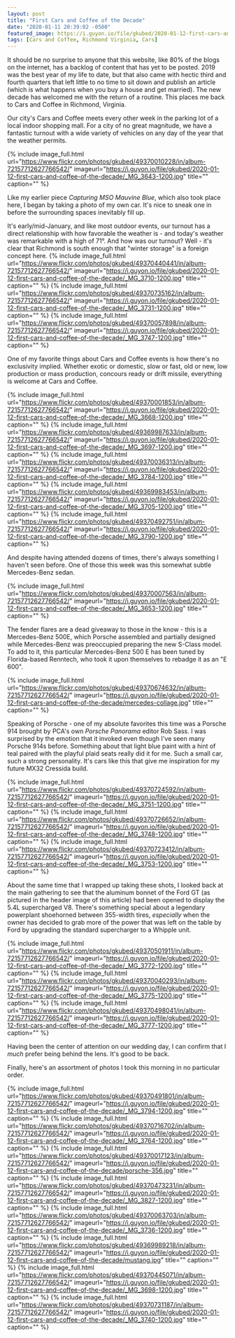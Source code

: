 ```yaml
---
layout: post
title: "First Cars and Coffee of the Decade"
date: "2020-01-11 20:39:02 -0500"
featured_image: https://i.guyon.io/file/gkubed/2020-01-12-first-cars-and-coffee-of-the-decade/ford-gt-cars-and-coffee-overlook.jpg
tags: [Cars and Coffee, Richmond Virginia, Cars]
---
```


It should be no surprise to anyone that this website, like 80% of the blogs on the internet, has a backlog of content that has yet to be posted. 2019 was the best year of my life to date, but that also came with hectic third and fourth quarters that left little to no time to sit down and publish an article (which is what happens when you buy a house and get married). The new decade has welcomed me with the return of a routine. This places me back to Cars and Coffee in Richmond, Virginia.

<!--more-->

Our city's Cars and Coffee meets every other week in the parking lot of a local indoor shopping mall. For a city of no great magnitude, we have a fantastic turnout with a wide variety of vehicles on any day of the year that the weather permits.

{% include image_full.html url="https://www.flickr.com/photos/gkubed/49370010228/in/album-72157712627766542/" imageurl="https://i.guyon.io/file/gkubed/2020-01-12-first-cars-and-coffee-of-the-decade/_MG_3643-1200.jpg" title="" caption="" %}

Like my earlier piece *Capturing MSO Mauvine Blue*, which also took place here, I began by taking a photo of my own car. It's nice to sneak one in before the surrounding spaces inevitably fill up.

It's early/mid-January, and like most outdoor events, our turnout has a direct relationship with how favorable the weather is - and today's weather was remarkable with a high of 71°. And how was our turnout? Well - it's clear that Richmond is south enough that "winter storage" is a foreign concept here.
{% include image_full.html url="https://www.flickr.com/photos/gkubed/49370440441/in/album-72157712627766542/" imageurl="https://i.guyon.io/file/gkubed/2020-01-12-first-cars-and-coffee-of-the-decade/_MG_3710-1200.jpg" title="" caption="" %}
{% include image_full.html url="https://www.flickr.com/photos/gkubed/49370735162/in/album-72157712627766542/" imageurl="https://i.guyon.io/file/gkubed/2020-01-12-first-cars-and-coffee-of-the-decade/_MG_3731-1200.jpg" title="" caption="" %}
{% include image_full.html url="https://www.flickr.com/photos/gkubed/49370057898/in/album-72157712627766542/" imageurl="https://i.guyon.io/file/gkubed/2020-01-12-first-cars-and-coffee-of-the-decade/_MG_3747-1200.jpg" title="" caption="" %}

One of my favorite things about Cars and Coffee events is how there's no exclusivity implied. Whether exotic or domestic, slow or fast, old or new, low production or mass production, concours ready or drift missile, everything is welcome at Cars and Coffee.

{% include image_full.html url="https://www.flickr.com/photos/gkubed/49370001853/in/album-72157712627766542/" imageurl="https://i.guyon.io/file/gkubed/2020-01-12-first-cars-and-coffee-of-the-decade/_MG_3668-1200.jpg" title="" caption="" %}
{% include image_full.html url="https://www.flickr.com/photos/gkubed/49369987633/in/album-72157712627766542/" imageurl="https://i.guyon.io/file/gkubed/2020-01-12-first-cars-and-coffee-of-the-decade/_MG_3697-1200.jpg" title="" caption="" %}
{% include image_full.html url="https://www.flickr.com/photos/gkubed/49370036313/in/album-72157712627766542/" imageurl="https://i.guyon.io/file/gkubed/2020-01-12-first-cars-and-coffee-of-the-decade/_MG_3784-1200.jpg" title="" caption="" %}
{% include image_full.html url="https://www.flickr.com/photos/gkubed/49369983453/in/album-72157712627766542/" imageurl="https://i.guyon.io/file/gkubed/2020-01-12-first-cars-and-coffee-of-the-decade/_MG_3705-1200.jpg" title="" caption="" %}
{% include image_full.html url="https://www.flickr.com/photos/gkubed/49370492751/in/album-72157712627766542/" imageurl="https://i.guyon.io/file/gkubed/2020-01-12-first-cars-and-coffee-of-the-decade/_MG_3790-1200.jpg" title="" caption="" %}

And despite having attended dozens of times, there's always something I haven't seen before. One of those this week was this somewhat subtle Mercedes-Benz sedan.

{% include image_full.html url="https://www.flickr.com/photos/gkubed/49370007563/in/album-72157712627766542/" imageurl="https://i.guyon.io/file/gkubed/2020-01-12-first-cars-and-coffee-of-the-decade/_MG_3653-1200.jpg" title="" caption="" %}

The fender flares are a dead giveaway to those in the know - this is a Mercedes-Benz 500E, which Porsche assembled and partially designed while Mercedes-Benz was preoccupied preparing the new S-Class model. To add to it, this particular Mercedes-Benz 500 E has been tuned by Florida-based Renntech, who took it upon themselves to rebadge it as an "E 600".

{% include image_full.html url="https://www.flickr.com/photos/gkubed/49370674632/in/album-72157712627766542/" imageurl="https://i.guyon.io/file/gkubed/2020-01-12-first-cars-and-coffee-of-the-decade/mercedes-collage.jpg" title="" caption="" %}

Speaking of Porsche - one of my absolute favorites this time was a Porsche 914 brought by PCA's own *Porsche Panorama* editor Rob Sass. I was surprised by the emotion that it invoked even though I've seen many Porsche 914s before. Something about that light blue paint with a hint of teal paired with the playful plaid seats really did it for me. Such a small car, such a strong personality. It's cars like this that give me inspiration for my future MX32 Cressida build.

{% include image_full.html url="https://www.flickr.com/photos/gkubed/49370724592/in/album-72157712627766542/" imageurl="https://i.guyon.io/file/gkubed/2020-01-12-first-cars-and-coffee-of-the-decade/_MG_3751-1200.jpg" title="" caption="" %}
{% include image_full.html url="https://www.flickr.com/photos/gkubed/49370726652/in/album-72157712627766542/" imageurl="https://i.guyon.io/file/gkubed/2020-01-12-first-cars-and-coffee-of-the-decade/_MG_3748-1200.jpg" title="" caption="" %}
{% include image_full.html url="https://www.flickr.com/photos/gkubed/49370723412/in/album-72157712627766542/" imageurl="https://i.guyon.io/file/gkubed/2020-01-12-first-cars-and-coffee-of-the-decade/_MG_3753-1200.jpg" title="" caption="" %}

About the same time that I wrapped up taking these shots, I looked back at the main gathering to see that the aluminum bonnet of the Ford GT (as pictured in the header image of this article) had been opened to display the 5.4L supercharged V8. There's something special about a legendary powerplant shoehorned between 355-width tires, *especially* when the owner has decided to grab more of the power that was left on the table by Ford by upgrading the standard supercharger to a Whipple unit.

{% include image_full.html url="https://www.flickr.com/photos/gkubed/49370501911/in/album-72157712627766542/" imageurl="https://i.guyon.io/file/gkubed/2020-01-12-first-cars-and-coffee-of-the-decade/_MG_3772-1200.jpg" title="" caption="" %}
{% include image_full.html url="https://www.flickr.com/photos/gkubed/49370040293/in/album-72157712627766542/" imageurl="https://i.guyon.io/file/gkubed/2020-01-12-first-cars-and-coffee-of-the-decade/_MG_3775-1200.jpg" title="" caption="" %}
{% include image_full.html url="https://www.flickr.com/photos/gkubed/49370498041/in/album-72157712627766542/" imageurl="https://i.guyon.io/file/gkubed/2020-01-12-first-cars-and-coffee-of-the-decade/_MG_3777-1200.jpg" title="" caption="" %}

Having been the center of attention on our wedding day, I can confirm that I *much* prefer being behind the lens. It's good to be back.

Finally, here's an assortment of photos I took this morning in no particular order.

{% include image_full.html url="https://www.flickr.com/photos/gkubed/49370491801/in/album-72157712627766542/" imageurl="https://i.guyon.io/file/gkubed/2020-01-12-first-cars-and-coffee-of-the-decade/_MG_3794-1200.jpg" title="" caption="" %}
{% include image_full.html url="https://www.flickr.com/photos/gkubed/49370716702/in/album-72157712627766542/" imageurl="https://i.guyon.io/file/gkubed/2020-01-12-first-cars-and-coffee-of-the-decade/_MG_3764-1200.jpg" title="" caption="" %}
{% include image_full.html url="https://www.flickr.com/photos/gkubed/49370017123/in/album-72157712627766542/" imageurl="https://i.guyon.io/file/gkubed/2020-01-12-first-cars-and-coffee-of-the-decade/porsche-356.jpg" title="" caption="" %}
{% include image_full.html url="https://www.flickr.com/photos/gkubed/49370473231/in/album-72157712627766542/" imageurl="https://i.guyon.io/file/gkubed/2020-01-12-first-cars-and-coffee-of-the-decade/_MG_3827-1200.jpg" title="" caption="" %}
{% include image_full.html url="https://www.flickr.com/photos/gkubed/49370063703/in/album-72157712627766542/" imageurl="https://i.guyon.io/file/gkubed/2020-01-12-first-cars-and-coffee-of-the-decade/_MG_3736-1200.jpg" title="" caption="" %}
{% include image_full.html url="https://www.flickr.com/photos/gkubed/49369989218/in/album-72157712627766542/" imageurl="https://i.guyon.io/file/gkubed/2020-01-12-first-cars-and-coffee-of-the-decade/mustang.jpg" title="" caption="" %}
{% include image_full.html url="https://www.flickr.com/photos/gkubed/49370445071/in/album-72157712627766542/" imageurl="https://i.guyon.io/file/gkubed/2020-01-12-first-cars-and-coffee-of-the-decade/_MG_3698-1200.jpg" title="" caption="" %}
{% include image_full.html url="https://www.flickr.com/photos/gkubed/49370731187/in/album-72157712627766542/" imageurl="https://i.guyon.io/file/gkubed/2020-01-12-first-cars-and-coffee-of-the-decade/_MG_3740-1200.jpg" title="" caption="" %}
